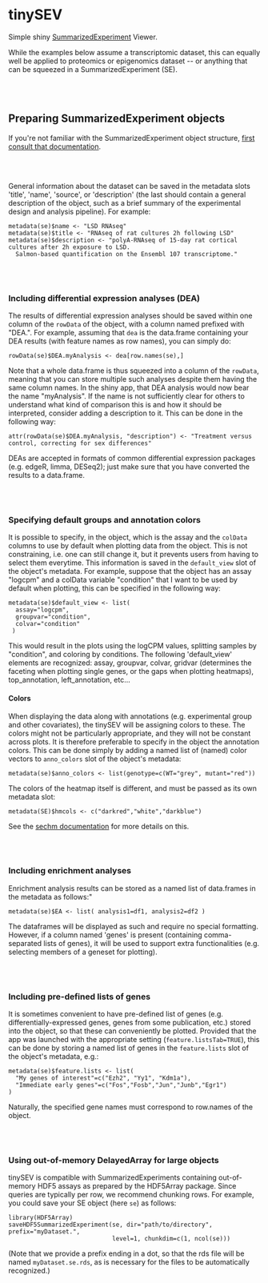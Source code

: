 # tinySEV

Simple shiny [SummarizedExperiment](https://bioconductor.org/packages/release/bioc/vignettes/SummarizedExperiment/inst/doc/SummarizedExperiment.html) Viewer.

While the examples below assume a transcriptomic dataset, this can equally well be applied to proteomics or epigenomics dataset -- or anything that can be squeezed in a SummarizedExperiment (SE).

<br/><br/>

## Preparing SummarizedExperiment objects

If you're not familiar with the SummarizedExperiment object structure, 
[first consult that documentation](https://bioconductor.org/packages/release/bioc/vignettes/SummarizedExperiment/inst/doc/SummarizedExperiment.html).

<br/><br/>

General information about the dataset can be saved in the metadata slots 'title', 'name', 'source', or 'description' 
(the last should contain a general description of the object, such as a brief summary of the experimental design and analysis pipeline).
For example:

```
metadata(se)$name <- "LSD RNAseq"
metadata(se)$title <- "RNAseq of rat cultures 2h following LSD"
metadata(se)$description <- "polyA-RNAseq of 15-day rat cortical cultures after 2h exposure to LSD.
  Salmon-based quantification on the Ensembl 107 transcriptome."
```

<br/><br/>

### Including differential expression analyses (DEA)

The results of differential expression analyses should be saved within one column of the `rowData` of the object,
with a column named prefixed with "DEA.". For example, assuming that `dea` is the data.frame containing your DEA results (with
feature names as row names), you can simply do:

```
rowData(se)$DEA.myAnalysis <- dea[row.names(se),]
```

Note that a whole data.frame is thus squeezed into a column of the `rowData`, meaning that you can store multiple such analyses despite 
them having the same column names. In the shiny app, that DEA analysis would now bear the name "myAnalysis".
If the name is not sufficiently clear for others to understand what kind of comparison this is and how it should be interpreted, consider 
adding a description to it. This can be done in the following way:

```
attr(rowData(se)$DEA.myAnalysis, "description") <- "Treatment versus control, correcting for sex differences"
```

DEAs are accepted in formats of common differential expression packages (e.g. edgeR, limma, DESeq2); just make sure that you have 
converted the results to a data.frame.

<br/><br/>

### Specifying default groups and annotation colors

It is possible to specify, in the object, which is the assay and the `colData` columns to use by default when plotting data from the object.
This is not constraining, i.e. one can still change it, but it prevents users from having to select them everytime.
This information is saved in the `default_view` slot of the object's metadata.
For example, suppose that the object has an assay "logcpm" and a colData variable "condition" that I want to be used by default when plotting,
this can be specified in the following way:

```
metadata(se)$default_view <- list(
  assay="logcpm",
  groupvar="condition",
  colvar="condition"
 )
```

This would result in the plots using the logCPM values, splitting samples by "condition", and coloring by conditions.
The following 'default_view' elements are recognized: assay, groupvar, colvar, gridvar (determines the faceting when 
plotting single genes, or the gaps when plotting heatmaps), top_annotation, left_annotation, etc...

#### Colors

When displaying the data along with annotations (e.g. experimental group and other covariates), the tinySEV will be assigning colors to these.
The colors might not be particularly appropriate, and they will not be constant across plots. It is therefore preferable to specify in the object
the annotation colors. This can be done simply by adding a named list of (named) color vectors to `anno_colors` slot of the object's metadata:

```
metadata(se)$anno_colors <- list(genotype=c(WT="grey", mutant="red"))
```

The colors of the heatmap itself is different, and must be passed as its own metadata slot:

```
metadata(SE)$hmcols <- c("darkred","white","darkblue")
```

See the [sechm documentation](https://bioconductor.org/packages/release/bioc/vignettes/sechm/inst/doc/sechm) for more details on this.

<br/><br/>

### Including enrichment analyses
        
Enrichment analysis results can be stored as a named list of data.frames in the metadata as follows:"

```
metadata(se)$EA <- list( analysis1=df1, analysis2=df2 )
```

The dataframes will be displayed as such and require no special formatting. However, if a column named 'genes' is present 
(containing comma-separated lists of genes), it will be used to support extra functionalities (e.g. selecting members of a geneset for plotting).


<br/><br/>

### Including pre-defined lists of genes

It is sometimes convenient to have pre-defined list of genes (e.g. differentially-expressed genes, genes from some publication, etc.) stored into the object, so that these can conveniently be plotted. Provided that the app was launched with the appropriate setting (`feature.listsTab=TRUE`), this can be done by storing a named list of genes in the `feature.lists` slot of the object's metadata, e.g.:

```
metadata(se)$feature.lists <- list(
  "My genes of interest"=c("Ezh2", "Yy1", "Kdm1a"),
  "Immediate early genes"=c("Fos","Fosb","Jun","Junb","Egr1")
)
```

Naturally, the specified gene names must correspond to row.names of the object.

<br/><br/>

### Using out-of-memory DelayedArray for large objects

tinySEV is compatible with SummarizedExperiments containing out-of-memory HDF5 assays as prepared by the HDF5Array package.
Since queries are typically per row, we recommend chunking rows. For example, you could save your SE object (here `se`) as follows:

```
library(HDF5Array)
saveHDF5SummarizedExperiment(se, dir="path/to/directory", prefix="myDataset.",
                             level=1, chunkdim=c(1, ncol(se)))
```

(Note that we provide a prefix ending in a dot, so that the rds file will be named `myDataset.se.rds`, as is necessary for the files to be automatically recognized.)